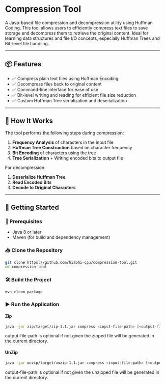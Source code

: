 # Compression Tool

A Java-based file compression and decompression utility using Huffman Coding. This tool allows users to efficiently compress text files to save storage and decompress them to retrieve the original content. Ideal for learning data structures and file I/O concepts, especially Huffman Trees and Bit-level file handling.

---
## 📦 Features

- ✅ Compress plain text files using Huffman Encoding
- ✅ Decompress files back to original content
- ✅ Command-line interface for ease of use
- ✅ Bit-level writing and reading for efficient file size reduction
- ✅ Custom Huffman Tree serialization and deserialization

---

## 🧠 How It Works

The tool performs the following steps during compression:

1. **Frequency Analysis** of characters in the input file
2. **Huffman Tree Construction** based on character frequency
3. **Bit Encoding** of characters using the tree
4. **Tree Serialization** + Writing encoded bits to output file

For decompression:

1. **Deserialize Huffman Tree**
2. **Read Encoded Bits**
3. **Decode to Original Characters**

---

## 🚀 Getting Started

### 🔧 Prerequisites

- Java 8 or later
- Maven (for build and dependency management)

### 📥 Clone the Repository

```bash
git clone https://github.com/hiabhi-cpu/compression-tool.git
cd compression-tool
```

### 🛠️ Build the Project

```bash
mvn clean package
```

### ▶️ Run the Application

#### Zip
```bash
java -jar zip/target/zip-1.1.jar compress <input-file-path> [<output-file-path>]
```
output-file-path is optional if not given the zipped file will be generated in the current directory.

#### UnZip
```bash
java -jar unzip/target/unzip-1.1.jar compress <input-file-path> [<output-file-path>]
```
output-file-path is optional if not given the unzipped file will be generated in the current directory.
